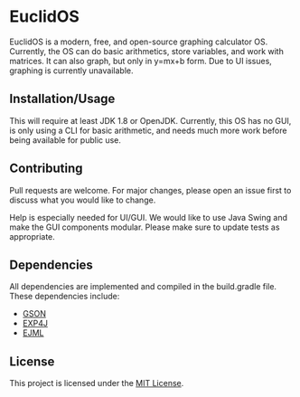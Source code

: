# EuclidOS
EuclidOS is a modern, free, and open-source graphing calculator OS. Currently, the OS can do basic arithmetics, store variables, and work with matrices. It can also graph, but only in y=mx+b form. Due to UI issues, graphing is currently unavailable.

## Installation/Usage
This will require at least JDK 1.8 or OpenJDK. Currently, this OS has no GUI, is only using a CLI for basic arithmetic, and needs much more work before being available for public use.

## Contributing
Pull requests are welcome. For major changes, please open an issue first to discuss what you would like to change.

Help is especially needed for UI/GUI. We would like to use Java Swing and make the GUI components modular.
Please make sure to update tests as appropriate.

## Dependencies
All dependencies are implemented and compiled in the build.gradle file. These dependencies include:
- [GSON](https://github.com/google/gson)
- [EXP4J](https://www.objecthunter.net/exp4j/)
- [EJML](http://ejml.org/)

## License
This project is licensed under the [MIT License](LICENSE).